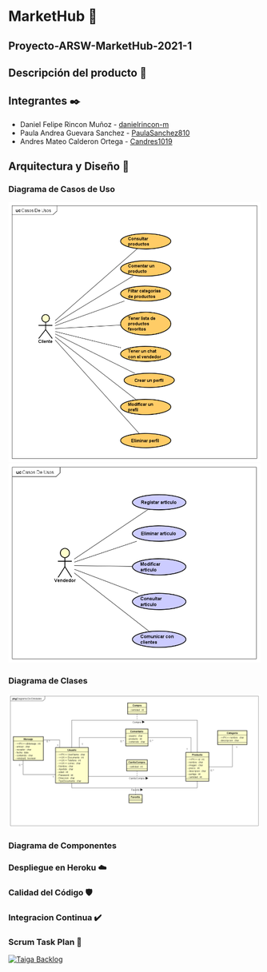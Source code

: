 # MarketHub 🛒
## Proyecto-ARSW-MarketHub-2021-1
## Descripción del producto 📄
## Integrantes ✒️
- Daniel Felipe Rincon Muñoz - [danielrincon-m](https://github.com/danielrincon-m)
- Paula Andrea Guevara Sanchez - [PaulaSanchez810](https://github.com/PaulaSanchez810)
- Andres Mateo Calderon Ortega - [Candres1019](https://github.com/Candres1019)
## Arquitectura y Diseño 🔧
### Diagrama de Casos de Uso
![](./Img/DiagramaCasodeUsoComprador.png)
![](./Img/DiagramaCasodeUsovenderdor.png)
### Diagrama de Clases
![](./Img/EntidadRelacionDB.png)
### Diagrama de Componentes
### Despliegue en Heroku ☁️
### Calidad del Código 🛡️
### Integracion Continua ✔️
### Scrum Task Plan 🎤
[![Taiga Backlog](https://images.assets-landingi.com/jvS0A3Tm24feIBqs/logo_horizontal.png)](https://tree.taiga.io/project/candres1019-proyecto-arsw-markethub-2021-1/backlog)
